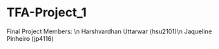 # TFA-Project_1
Final Project
Members: \n
Harshvardhan Uttarwar (hsu2101)\n
Jaqueline Pinheiro (jp4116)
